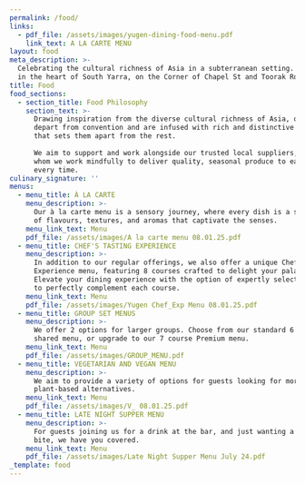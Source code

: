 ```yaml
---
permalink: /food/
links:
  - pdf_file: /assets/images/yugen-dining-food-menu.pdf
    link_text: A LA CARTE MENU
layout: food
meta_description: >-
  Celebrating the cultural richness of Asia in a subterranean setting. Located
  in the heart of South Yarra, on the Corner of Chapel St and Toorak Road.
title: Food
food_sections:
  - section_title: Food Philosophy
    section_text: >-
      Drawing inspiration from the diverse cultural richness of Asia, our dishes
      depart from convention and are infused with rich and distinctive flavours
      that sets them apart from the rest.
       
      We aim to support and work alongside our trusted local suppliers, with
      whom we work mindfully to deliver quality, seasonal produce to each guest,
      every time.
culinary_signature: ''
menus:
  - menu_title: À LA CARTE
    menu_description: >-
      Our à la carte menu is a sensory journey, where every dish is a symphony
      of flavours, textures, and aromas that captivate the senses.
    menu_link_text: Menu
    pdf_file: /assets/images/A la carte menu 08.01.25.pdf
  - menu_title: CHEF'S TASTING EXPERIENCE
    menu_description: >-
      In addition to our regular offerings, we also offer a unique Chef's
      Experience menu, featuring 8 courses crafted to delight your palate.
      Elevate your dining experience with the option of expertly selected wines
      to perfectly complement each course.
    menu_link_text: Menu
    pdf_file: /assets/images/Yugen Chef_Exp Menu 08.01.25.pdf
  - menu_title: GROUP SET MENUS
    menu_description: >-
      We offer 2 options for larger groups. Choose from our standard 6 course
      shared menu, or upgrade to our 7 course Premium menu.
    menu_link_text: Menu
    pdf_file: /assets/images/GROUP_MENU.pdf
  - menu_title: VEGETARIAN AND VEGAN MENU
    menu_description: >-
      We aim to provide a variety of options for guests looking for more
      plant-based alternatives.
    menu_link_text: Menu
    pdf_file: /assets/images/V_ 08.01.25.pdf
  - menu_title: LATE NIGHT SUPPER MENU
    menu_description: >-
      For guests joining us for a drink at the bar, and just wanting a smaller
      bite, we have you covered.
    menu_link_text: Menu
    pdf_file: /assets/images/Late Night Supper Menu July 24.pdf
_template: food
---
```



